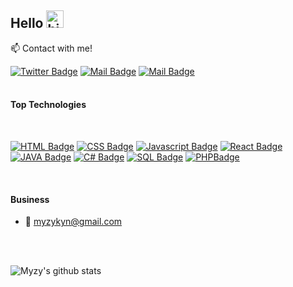 ## Hello <img src="https://user-images.githubusercontent.com/1303154/88677602-1635ba80-d120-11ea-84d8-d263ba5fc3c0.gif" width="28px" height="28px" alt="hi">

:mailbox: Contact with me!

[![Twitter Badge](https://img.shields.io/badge/-@MYZYKYN-1ca0f1?style=flat&labelColor=2b2b2b&logo=x&logoColor=white)]([https://x.com/myzykyn](https://x.com/myzykyn)) [![Mail Badge](https://img.shields.io/badge/-@MYZY_KYN_-e84393?style=flat&labelColor=e84393&logo=instagram&logoColor=white)](https://www.instagram.com/myzy_kyn/) [![Mail Badge](https://img.shields.io/badge/-Myzy-c0392b?style=flat&labelColor=c0392b&logo=gmail&logoColor=white)](mailto:myzykyn@gmail.com)
<br /><br />
#### Top Technologies
<br />
<!-- TODO: Make technologies links takes you to repositories -->

[![HTML Badge](https://img.shields.io/badge/-HTML-EA5034?style=for-the-badge&labelColor=black&logo=HTML5&logoColor=EA5034)](#)
[![CSS Badge](https://img.shields.io/badge/-CSS-1EA8F1?style=for-the-badge&labelColor=black&logo=CSS3&logoColor=1EA8F1)](#) 
[![Javascript Badge](https://img.shields.io/badge/-Javascript-F0DB4F?style=for-the-badge&labelColor=black&logo=javascript&logoColor=F0DB4F)](#)
[![React Badge](https://img.shields.io/badge/-React-61DBFB?style=for-the-badge&labelColor=black&logo=react&logoColor=61DBFB)](#) 
[![JAVA Badge](https://img.shields.io/badge/-JAVA-1D53EE?style=for-the-badge&labelColor=black&logo=CoffeeScript&logoColor=1D53EE)](#) 
[![C# Badge](https://img.shields.io/badge/-C_Sharp-3C873A?style=for-the-badge&labelColor=black&logo=C%20Sharp&logoColor=3C873A)](#) 
[![SQL Badge](https://img.shields.io/badge/-SQL-e535ab?style=for-the-badge&labelColor=black&logo=SQLite&logoColor=e535ab)](#)
[![PHPBadge](https://img.shields.io/badge/-PHP-1DE7EE?style=for-the-badge&labelColor=black&logo=PHP&logoColor=1DE7EE)](#)


<br />

#### Business
- 📧 myzykyn@gmail.com

<br /><br />

![Myzy's github stats](https://github-readme-stats.vercel.app/api?username=myzykyn&count_private=true&theme=tokyonight&hide=contribs,prs)

</details>
